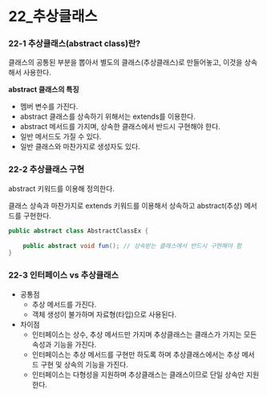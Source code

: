 # 22_추상클래스

### 22-1 추상클래스(abstract class)란?

클래스의 공통된 부분을 뽑아서 별도의 클래스(추상클래스)로 만들어놓고, 이것을 상속해서 사용한다. 

**abstract 클래스의 특징**

- 멤버 변수를 가진다.
- abstract 클래스를 상속하기 위해서는 extends를 이용한다. 
- abstract 메서드를 가지며, 상속한 클래스에서 반드시 구현해야 한다. 
- 일반 메서드도 가질 수 있다. 
- 일반 클래스와 마찬가지로 생성자도 있다. 



### 22-2 추상클래스 구현

abstract 키워드를 이용해 정의한다. 

클래스 상속과 마찬가지로 extends 키워드를 이용해서 상속하고 abstract(추상) 메서드를 구현한다. 

```java
public abstract class AbstractClassEx {
    
    public abstract void fun(); // 상속받는 클래스에서 반드시 구현해야 함
}
```



### 22-3 인터페이스 vs 추상클래스

- 공통점
  - 추상 메서드를 가진다. 
  - 객체 생성이 불가하며 자료형(타입)으로 사용된다. 
- 차이점
  - 인터페이스는 상수, 추상 메서드만 가지며 추상클래스는 클래스가 가지는 모든 속성과 기능을 가진다. 
  - 인터페이스는 추상 메서드를 구현만 하도록 하며 추상클래스에서는 추상 메서드 구현 및 상속의 기능을 가진다. 
  - 인터페이스는 다형성을 지원하며 추상클래스는 클래스이므로 단일 상속만 지원한다. 